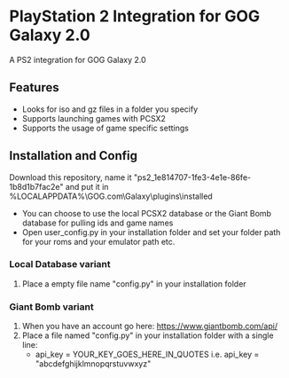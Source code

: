 # PlayStation 2 Integration for GOG Galaxy 2.0
A PS2 integration for GOG Galaxy 2.0

## Features
* Looks for iso and gz files in a folder you specify
* Supports launching games with PCSX2
* Supports the usage of game specific settings

## Installation and Config

Download this repository, name it "ps2_1e814707-1fe3-4e1e-86fe-1b8d1b7fac2e" and put it in %LOCALAPPDATA%\GOG.com\Galaxy\plugins\installed

* You can choose to use the local PCSX2 database or the Giant Bomb database for pulling ids and game names
* Open user_config.py in your installation folder and set your folder path for your roms and your emulator path etc.

### Local Database variant

1. Place a empty file name "config.py" in your installation folder

### Giant Bomb variant

1. When you have an account go here: https://www.giantbomb.com/api/
2. Place a file named "config.py" in your installation folder with a single line:
    * api_key = YOUR_KEY_GOES_HERE_IN_QUOTES i.e. api_key = "abcdefghijklmnopqrstuvwxyz"
